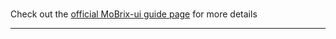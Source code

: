 <br>

Check out the [official MoBrix-ui guide page](https://cianciarusocataldo.github.io/mobrix-ui/docs) for more details

---
